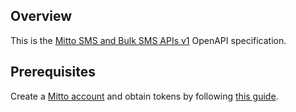 ## Overview
This is the [Mitto SMS and Bulk SMS APIs v1](https://docs.mitto.ch/sms-api-reference/) OpenAPI specification.
## Prerequisites

  Create a [Mitto account](https://docs.mitto.ch) and obtain tokens by following [this guide](https://docs.mitto.ch/sms-api/#authentication).
